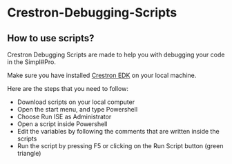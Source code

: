 # Crestron-Debugging-Scripts

## How to use scripts?

Crestron Debugging Scripts are made to help you with debugging your code in the Simpl#Pro.

Make sure you have installed <a href="https://sdkcon78221.crestron.com/sdk/Crestron_EDK_SDK/Content/Topics/Installation.htm">Crestron EDK</a> on your local machine.

Here are the steps that you need to follow:
<ul>
  <li>Download scripts on your local computer</li>
  <li>Open the start menu, and type Powershell</li>
  <li>Choose Run ISE as Administrator</li>
  <li>Open a script inside Powershell</li>
  <li>Edit the variables by following the comments that are written inside the scripts</li>
  <li>Run the script by pressing F5 or clicking on the Run Script button (green triangle)</li>
</ul>
